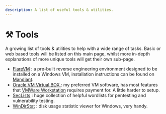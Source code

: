 ```yaml
---
description: A list of useful tools & utilities.
---
```


# ⚒ Tools

A growing list of tools & utilities to help with a wide range of tasks. Basic or web based tools will be listed on this main page, whilst more in-depth explanations of more unique tools will get their own sub-page.

* [FlareVM](https://github.com/mandiant/flare-vm) : a pre-built reverse engineering environment designed to be installed on a Windows VM, installation instructions can be found on [Mandiant](https://www.mandiant.com/resources/blog/flarevm-open-to-public).
* [Oracle VM Virtual BOX ](https://www.virtualbox.org/): my preferred VM software, has most features that [VMWare Workstation](https://www.vmware.com/uk/products/workstation-player.html) requires payment for. A little harder to setup.
* [SecLists](https://github.com/danielmiessler/SecLists) : huge collection of helpful wordlists for pentesting and vulnerability testing.
* [WinDirStat](https://windirstat.net/) : disk usage statistic viewer for Windows, very handy.

